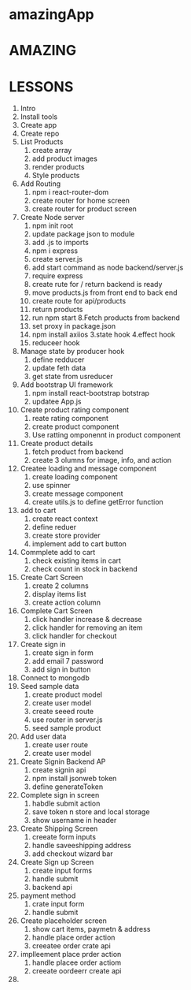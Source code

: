 # amazingApp

# AMAZING

# LESSONS

1. Intro
2. Install tools
3. Create app
4. Create repo
5. List Products
    1. create array
    2. add product images
    3. render products
    4. Style products
6. Add Routing
    1. npm i react-router-dom
    2. create router for home screen
    3. create router for product screen
7. Create Node server
    1. npm init root
    2. update package json to module
    3. add .js to imports
    4. npm i express 
    5. create server.js
    6. add start command as node backend/server.js
    7. require express
    8. create rute for / return backend is ready
    9. move products.js from front end to back end
    10. create route for api/products
    11. return products
    12. run npm start
8.Fetch products from backend
    1. set proxy in package.json
    2. npm install axiios
    3.state hook
    4.effect hook
    5. reduceer hook
9. Manage state by producer hook
    1. define redducer
    2. update feth data
    3. get state from usreducer
10. Add bootstrap UI framework
    1. npm install react-bootstrap botstrap
    2. updatee App.js
11. Create product rating component
    1. reate rating component
    2. create product component
    3. Use ratting omponennt in product component
12. Create product details
    1. fetch product from backend
    2. create 3 olumns for image, info, and action
13. Createe loading and message component
    1. create loading component
    2. use spinner
    3. create message component
    4. create utils.js to define getError function
14. add to cart
    1. create react context
    2. define reduer
    3. create store provider
    4. implement add to cart button
15. Commplete add to cart
    1. check existing items in cart
    2. check count in stock in backend
16. Create Cart Screen
    1. create 2 columns
    2. display items list
    3. create action column
17. Complete Cart Screen
    1. click handler increase & decrease 
    2. click handler for removing an item
    3. click handler for checkout
18. Create sign in
    1. create sign in form
    2. add email 7 password
    3. add sign in button
19. Connect to mongodb
20. Seed sample data
    1. create product model
    2. create user model
    3. create seeed route
    4. use router in server.js
    5. seed sample product
21. Add user data
    1. create user route
    2. create user model
22. Create Signin Backend AP
    1. create signin api
    2. npm install jsonweb token
    3. define generateToken
23. Complete sign in screen
    1. habdle submit action
    2. save token n store and local storage
    3. show username in header
24. Create Shipping Screen 
    1. creeate form inputs
    2. handle saveeshipping address
    3. add checkout wizard bar
25. Create Sign up Screen 
    1. create input forms
    2. handle submit
    3. backend api
26. payment method
    1. crate input form
    2. handle submit
27. Create placeholder screen
    1. show cart items, paymetn & address
    2. handle place order action
    3. creeatee order crate api
28. implleement place prder action
    1. handle placee order actiom
    2. creeate oordeerr create api
29. 